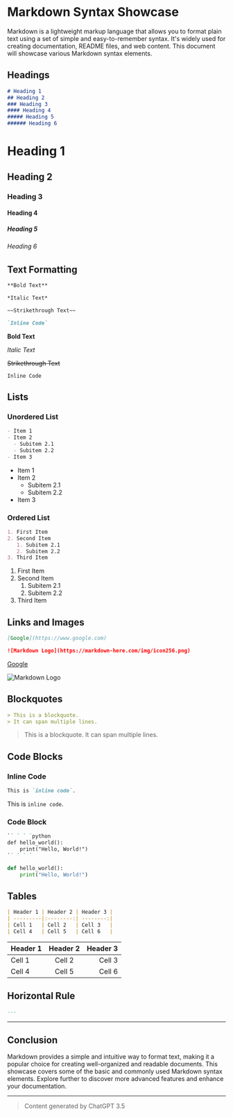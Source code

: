 # Markdown Syntax Showcase

Markdown is a lightweight markup language that allows you to format plain text using a set of simple and easy-to-remember syntax. It's widely used for creating documentation, README files, and web content. This document will showcase various Markdown syntax elements.

## Headings

```markdown
# Heading 1
## Heading 2
### Heading 3
#### Heading 4
##### Heading 5
###### Heading 6
```

# Heading 1
## Heading 2
### Heading 3
#### Heading 4
##### Heading 5
###### Heading 6

## Text Formatting

```markdown
**Bold Text**

*Italic Text*

~~Strikethrough Text~~

`Inline Code`
```

**Bold Text**

*Italic Text*

~~Strikethrough Text~~

`Inline Code`

## Lists

### Unordered List

```markdown
- Item 1
- Item 2
  - Subitem 2.1
  - Subitem 2.2
- Item 3
```

- Item 1
- Item 2
  - Subitem 2.1
  - Subitem 2.2
- Item 3

### Ordered List

```markdown
1. First Item
2. Second Item
   1. Subitem 2.1
   2. Subitem 2.2
3. Third Item
```

1. First Item
2. Second Item
   1. Subitem 2.1
   2. Subitem 2.2
3. Third Item

## Links and Images

```markdown
[Google](https://www.google.com)

![Markdown Logo](https://markdown-here.com/img/icon256.png)
```

[Google](https://www.google.com)

![Markdown Logo](https://markdown-here.com/img/icon256.png)

## Blockquotes

```markdown
> This is a blockquote.
> It can span multiple lines.
```

> This is a blockquote.
> It can span multiple lines.

## Code Blocks

### Inline Code

```markdown
This is `inline code`.
```

This is `inline code`.

### Code Block

```markdown
`` ` ` `python
def hello_world():
    print("Hello, World!")
`` ` ` `
```

```python
def hello_world():
    print("Hello, World!")
```

## Tables

```markdown
| Header 1 | Header 2 | Header 3 |
| ---------|:--------:| --------:|
| Cell 1   | Cell 2   | Cell 3   |
| Cell 4   | Cell 5   | Cell 6   |
```

| Header 1 | Header 2 | Header 3 |
| ---------|:--------:| --------:|
| Cell 1   | Cell 2   | Cell 3   |
| Cell 4   | Cell 5   | Cell 6   |

## Horizontal Rule

```markdown
---
```

---

## Conclusion

Markdown provides a simple and intuitive way to format text, making it a popular choice for creating well-organized and readable documents. This showcase covers some of the basic and commonly used Markdown syntax elements. Explore further to discover more advanced features and enhance your documentation.

---

> Content generated by ChatGPT 3.5
